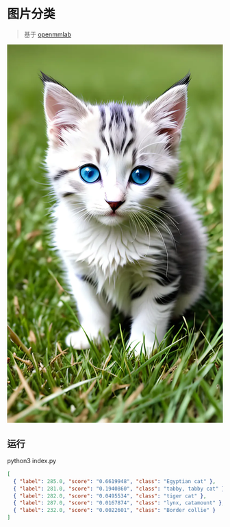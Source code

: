 # 图片分类

> 基于 [openmmlab](https://platform.openmmlab.com/docs/zh-CN/open-api/introduction)

![](demo.jpg)

## 运行

python3 index.py

```json
[
  { "label": 285.0, "score": "0.6619948", "class": "Egyptian cat" },
  { "label": 281.0, "score": "0.1940860", "class": "tabby, tabby cat" },
  { "label": 282.0, "score": "0.0495534", "class": "tiger cat" },
  { "label": 287.0, "score": "0.0167874", "class": "lynx, catamount" },
  { "label": 232.0, "score": "0.0022601", "class": "Border collie" }
]
```
